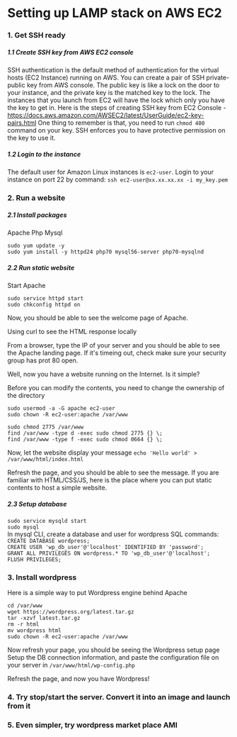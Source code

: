# Setting up LAMP stack on AWS EC2


### 1. Get SSH ready
##### 1.1 Create SSH key from AWS EC2 console
SSH authentication is the default method of authentication for the virtual hosts (EC2 Instance) running on AWS. You can create a pair of SSH private-public key from AWS console. The public key is like a lock on the door to your instance, and the private key is the matched key to the lock. The instances that you launch from EC2 will have the lock which only you have the key to get in.
Here is the steps of creating SSH key from EC2 Console - https://docs.aws.amazon.com/AWSEC2/latest/UserGuide/ec2-key-pairs.html
One thing to remember is that, you need to run `chmod 400` command on your key. SSH enforces you to have protective permission on the key to use it.

##### 1.2 Login to the instance 
The default user for Amazon Linux instances is `ec2-user`. Login to your instance on port 22 by command:
`ssh ec2-user@xx.xx.xx.xx -i my_key.pem`

### 2. Run a website
##### 2.1 Install packages
Apache
Php
Mysql
```
sudo yum update -y
sudo yum install -y httpd24 php70 mysql56-server php70-mysqlnd
```
##### 2.2 Run static website
Start Apache
```
sudo service httpd start
sudo chkconfig httpd on
```

Now, you should be able to see the welcome page of Apache.

Using curl to see the HTML response locally

From a browser, type the IP of your server and you should be able to see the Apache landing page. If it's timeing out, check make sure your security group has prot 80 open.

Well, now you have a website running on the Internet. Is it simple?

Before you can modify the contents, you need to change the ownership of the directory
```
sudo usermod -a -G apache ec2-user
sudo chown -R ec2-user:apache /var/www

sudo chmod 2775 /var/www
find /var/www -type d -exec sudo chmod 2775 {} \;
find /var/www -type f -exec sudo chmod 0664 {} \;
```
Now, let the website display your message
`echo 'Hello world' > /var/www/html/index.html`  

Refresh the page, and you should be able to see the message. If you are familiar with HTML/CSS/JS, here is the place where you can put static contents to host a simple website.


##### 2.3 Setup database
`sudo service mysqld start`  
`sudo mysql`  
In mysql CLI, create a database and user for wordpress
SQL commands:  
`CREATE DATABASE wordpress;`  
`CREATE USER 'wp_db_user'@'localhost' IDENTIFIED BY 'password'; `  
`GRANT ALL PRIVILEGES ON wordpress.* TO 'wp_db_user'@'localhost'; `  
`FLUSH PRIVILEGES;`  

### 3. Install wordpress
Here is a simple way to put Wordpress engine behind Apache

```
cd /var/www
wget https://wordpress.org/latest.tar.gz
tar -xzvf latest.tar.gz 
rm -r html
mv wordpress html
sudo chown -R ec2-user:apache /var/www
```

Now refresh your page, you should be seeing the Wordpress setup page
Setup the DB connection information, and paste the configuration file on your server in `/var/www/html/wp-config.php`

Refresh the page, and now you have Wordpress!

### 4. Try stop/start the server. Convert it into an image and launch from it

### 5. Even simpler, try wordpress market place AMI

